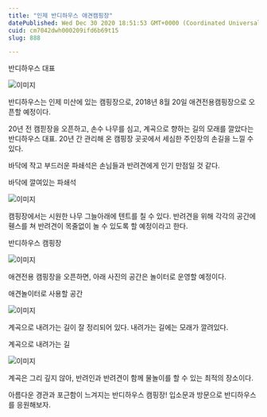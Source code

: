 ```yaml
---
title: "인제 반디하우스 애견캠핑장"
datePublished: Wed Dec 30 2020 18:51:53 GMT+0000 (Coordinated Universal Time)
cuid: cm7042dwh000209ifd6b69t15
slug: 888

---
```



반디하우스 대표

![이미지](https://cdn.hashnode.com/res/hashnode/image/upload/v1739255906373/3e6d0d7e-2536-4081-b918-9e9be1487c39.png)

반디하우스는 인제 미산에 있는 캠핑장으로, 2018년 8월 20일 애견전용캠핑장으로 오픈할 예정이다.

20년 전 캠핃장을 오픈하고, 손수 나무를 심고, 계곡으로 향하는 길의 모래를 깔았다는 반디하우스 대표. 20년 간 관리해 온 캠핑장 곳곳에서 세심한 주인장의 손길을 느낄 수 있다.

바닥에 작고 부드러운 파쇄석은 손님들과 반려견에게 인기 만점일 것 같다.

바닥에 깔여있는 파쇄석

![이미지](https://cdn.hashnode.com/res/hashnode/image/upload/v1739255908629/d13aff85-b9e7-4e6c-bfbd-1382d60bc18d.jpeg)

캠핑장에서는 시원한 나무 그늘아래에 텐트를 칠 수 있다. 반려견을 위해 각각의 공간에 휀스를 쳐 반려견이 목줄없이 놀 수 있도록 할 예정이라고 한다.

반디하우스 캠핑장

![이미지](https://cdn.hashnode.com/res/hashnode/image/upload/v1739255910557/65b9d453-165a-4933-974b-6c7d9c4ccb41.jpeg)

애견전용 캠핑장을 오픈하면, 아래 사진의 공간은 놀이터로 운영할 예정이다.

애견놀이터로 사용할 공간

![이미지](https://cdn.hashnode.com/res/hashnode/image/upload/v1739255912469/1cee820e-7483-4ad9-8350-03065d061d72.jpeg)

계곡으로 내려가는 길이 잘 정리되어 있다. 내려가는 길에는 모래가 깔려있다.

계곡으로 내려가는 길

![이미지](https://cdn.hashnode.com/res/hashnode/image/upload/v1739255914623/7e73afa2-5672-4b35-9481-8b84d6765431.jpeg)

계곡은 그리 깊지 않아, 반려인과 반려견이 함께 물놀이를 할 수 있는 최적의 장소이다.

아름다운 경관과 포근함이 느겨지는 반디하우스 캠핑장! 입소문과 방문으로 반디하우스를 응원해보자.